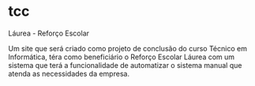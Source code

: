 ﻿# tcc
Láurea - Reforço Escolar

Um site que será criado como projeto de conclusão do curso Técnico em Informática, téra como beneficiário o Reforço Escolar Láurea com um sistema que terá a funcionalidade de automatizar o sistema manual que atenda as necessidades da empresa.
